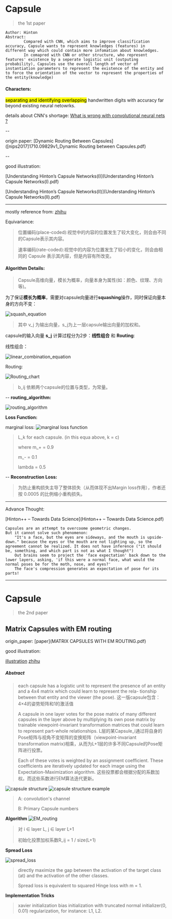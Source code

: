 # Capsule 
> the 1st paper 

```
Author: Hinton
Abstract:
		Compared with CNN, which aims to improve classification accuracy, Capsule wants to represent knowledges (features) in different way which could contain more infomation about knowledges.
		In comapred with CNN or other structure, who represent features' existence by a seperate logistic unit (outputing probability), Capsules use the overall length of vector of instantiation parameters to represent the existence of the entity and to force the orientation of the vector to represent the properties of the entity(knowledge)
```
#### Characters:

<mark>separating and identifying overlapping</mark> handwritten digits with accuracy far beyond existing neural netowrks.	
	
details about CNN's shortage:
	[What is wrong with convolutional neural nets ?](https://www.youtube.com/watch?v=rTawFwUvnLE)

--

origin paper:
[Dynamic Routing Between Capsules]([nips2017]1710.09829v1_Dynamic Routing between Capsules.pdf)

--

good illustration:

[Understanding Hinton’s Capsule Networks(I)](Understanding Hinton’s Capsule Networks(I).pdf)

[Understanding Hinton’s Capsule Networks(II)](Understanding Hinton’s Capsule Networks(II).pdf)

---
mostly reference from: [zhihu](https://zhuanlan.zhihu.com/p/30970675?utm_source=wechat_session&utm_medium=social)

Equivariance:
> 位置编码(place-coded):视觉中的内容的位置发生了较大变化，则会由不同的Capsule表示其内容。
> 
> 速率编码(rate-coded):视觉中的内容为位置发生了较小的变化，则会由相同的 Capsule 表示其内容，但是内容有所改变。


#### Algorithm Details:

> Capsule高维向量，模长为概率，向量本身为属性(如：颜色、纹理、方向等)。

为了保证**模长为概率**，需要对capsule向量进行**squashing**操作，同时保证向量本身的方向不变：

![squash_equation](squashing.jpg)
> 其中 v_j 为输出向量，s_j为上一层capsule输出向量的加权和。

capsule的输入向量 **s_j** 计算过程分为2步：**线性组合** 和 **Routing**:

线性组合：

![linear_combination_equation](linear_combination.jpg)

Routing:

![Routing_chart](Routing_chart.jpg)

> b_ij 依赖两个capsule的位置与类型，为常量。

--
**routing_algorithm:**

![routing_algorithm](routing_algorithm_fakecode.jpg)

**Loss Function:**

marginal loss:
![marginal loss function](marginal_loss_function.png)
> L_k for each capsule. (in this equa above, k = c)
>
> where m_+ = 0.9
> 
> m_- = 0.1 
> 
> lambda = 0.5

--
**Reconstruction Loss:**

> 为防止重构损失主导了整体损失（从而体现不出Margin loss作用），作者还按 0.0005 的比例缩小重构损失。

---

Advance Thought:

[Hinton++ – Towards Data Science](Hinton++ – Towards Data Science.pdf)

```
Capsules are an attempt to overcoome geometric changes.
But it cannot solve such phenomenon:
	"It's a face, but the eyes are sideways, and the mouth is upside-down." because the eyes or the mouth are not lighting up, so the agreement cannot be realized. It does not have inference ("it should be, something, and which part is not as what I thought")
	Out brains seem to project the 'face expectation' back down to the lower layers, asking, 'if this were a normal face, what would the normal poses be for the moth, nose, and eyes?'
	The face's compression generates an expectation of pose for its parts!
```

---

# Capsule 
> the 2nd paper

## Matrix Capsules with EM routing
origin_paper:
[paper](MATRIX CAPSULES WITH EM ROUTING.pdf)

good illustration:

[illustration](https://jhui.github.io/2017/11/14/Matrix-Capsules-with-EM-routing-Capsule-Network/)
[zhihu](https://zhuanlan.zhihu.com/p/30970675?utm_source=wechat_session&utm_medium=social)

##### Abstract
> each capsule has a logistic unit to represent the presence of an entity and a 4x4 matrix which could learn to represent the rela- tionship between that entity and the viewer (the pose). 这一版capsule包含：4×4的姿势矩阵和1的激活值
> 
> A capsule in one layer votes for the pose matrix of many different capsules in the layer above by multiplying its own pose matrix by trainable viewpoint-invariant transformation matrices that could learn to represent part-whole relationships. L层的某Capsule_i通过将自身的Pose矩阵与视角不变矩阵的变换矩阵（viewpoint-invariant transformation matrix)相乘，从而为L+1层的许多不同Capsule的Pose矩阵进行投票。 
> 
> Each of these votes is weighted by an assignment coefficient. These coefficients are iteratively updated for each image using the Expectation-Maximization algorithm. 这些投票都会根据分配的系数加权。而这些系数进行EM算法迭代更新。

![capsule structure](capsule_2nd_structure.png)
![capsule structure example](matrix_capsule_structure.png)
> A: convolution's channel
> 
> B: Primary Capsule numbers
> 
> 

**Algorithm**
![EM_routing](EM_Routing.png)
> 对 i ∈ layer L, j ∈ layer L+1
> 
> 初始化投票加权系数R_ij =  1 / size(L+1)
> 

**Spread Loss**

![spread_loss](spread_loss.png)
> directly maximize the gap between the activation of the target class (at) and the activation of the other classes.
> 
> Spread loss is equivalent to squared Hinge loss with m = 1.

**Implementation Tricks**
> xavier initialization
> bias initialization with truncated normal initializer(0, 0.01)
> regularization, for instance: L1, L2.
